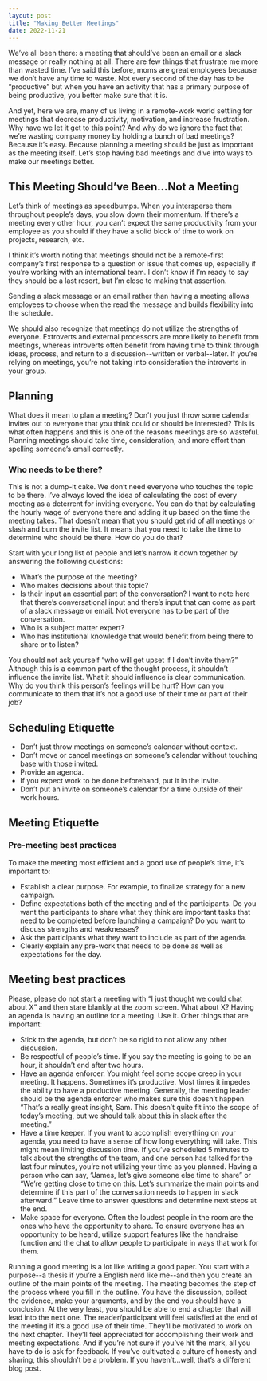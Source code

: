 ```yaml
---
layout: post
title: "Making Better Meetings"
date: 2022-11-21
---
```

We’ve all been there: a meeting that should’ve been an email or a slack message or really nothing at all. There are few things that frustrate me more than wasted time. I’ve said this before, moms are great employees because we don’t have any time to waste. Not every second of the day has to be “productive” but when you have an activity that has a primary purpose of being productive, you better make sure that it is. 

And yet, here we are, many of us living in a remote-work world settling for meetings that decrease productivity, motivation, and increase frustration. Why have we let it get to this point? And why do we ignore the fact that we’re wasting company money by holding a bunch of bad meetings? Because it’s easy. Because planning a meeting should be just as important as the meeting itself. Let’s stop having bad meetings and dive into ways to make our meetings better.

## This Meeting Should’ve Been…Not a Meeting
Let’s think of meetings as speedbumps. When you intersperse them throughout people’s days, you slow down their momentum. If there’s a meeting every other hour, you can’t expect the same productivity from your employee as you should if they have a solid block of time to work on projects, research, etc. 

I think it’s worth noting that meetings should not be a remote-first company’s first response to a question or issue that comes up, especially if you’re working with an international team. I don’t know if I’m ready to say they should be a last resort, but I’m close to making that assertion. 

Sending a slack message or an email rather than having a meeting allows employees to choose when the read the message and builds flexibility into the schedule. 

We should also recognize that meetings do not utilize the strengths of everyone. Extroverts and external processors are more likely to benefit from meetings, whereas introverts often benefit from having time to think through ideas, process, and return to a discussion--written or verbal--later. If you’re relying on meetings, you’re not taking into consideration the introverts in your group.

## Planning
 What does it mean to plan a meeting? Don’t you just throw some calendar invites out to everyone that you think could or should be interested? This is what often happens and this is one of the reasons meetings are so wasteful. Planning meetings should take time, consideration, and more effort than spelling someone’s email correctly.

### Who needs to be there?
This is not a dump-it cake. We don’t need everyone who touches the topic to be there. I’ve always loved the idea of calculating the cost of every meeting as a deterrent for inviting everyone. You can do that by calculating the hourly wage of everyone there and adding it up based on the time the meeting takes. That doesn’t mean that you should get rid of all meetings or slash and burn the invite list. It means that you need to take the time to determine who should  be there. How do you do that?

Start with your long list of people and let’s narrow it down together by answering the following questions:

-  What’s the purpose of the meeting? 
- Who makes decisions about this topic?
- Is their input an essential part of the conversation? I want to note here that there’s conversational input and there’s input that can come as part of a slack message or email. Not everyone has to be part of the conversation.
- Who is a subject matter expert?
- Who has institutional knowledge that would benefit from being there to share or to listen?

You should not ask yourself “who will get upset if I don’t invite them?” Although this is a common part of the thought process, it shouldn’t influence the invite list. What it should influence is clear communication. Why do you think this person’s feelings will be hurt? How can you communicate to them that it’s not a good use of their time or part of their job? 

## Scheduling Etiquette
- Don’t just throw meetings on someone’s calendar without context.
- Don’t move or cancel meetings on someone’s calendar without touching base with those invited.
- Provide an agenda.
- If you expect work to be done beforehand, put it in the invite.
- Don’t put an invite on someone’s calendar for a time outside of their work hours.

## Meeting Etiquette
### Pre-meeting best practices
To make the meeting most efficient and a good use of people’s time, it’s important to:
- Establish a clear purpose. For example, to finalize strategy for a new campaign.
- Define expectations both of the meeting and of the participants. Do you want the participants to share what they think are important tasks that need to be completed before launching a campaign? Do you want to discuss strengths and weaknesses?
- Ask the participants what they want to include as part of the agenda.
- Clearly explain any pre-work that needs to be done as well as expectations for the day.


## Meeting best practices
Please, please do not start a meeting with “I just thought we could chat about X” and then stare blankly at the zoom screen. What about X? Having an agenda is having an outline for a meeting. Use it. Other things that are important:
- Stick to the agenda, but don’t be so rigid to not allow any other discussion.
- Be respectful of people’s time. If you say the meeting is going to be an hour, it shouldn’t end after two hours.
- Have an agenda enforcer. You might feel some scope creep in your meeting. It happens. Sometimes it’s productive. Most times it impedes the ability to have a productive meeting. Generally, the meeting leader should be the agenda enforcer who makes sure this doesn’t happen. “That’s a really great insight, Sam. This doesn’t quite fit into the scope of today’s meeting, but we should talk about this in slack after the meeting.”  
- Have a time keeper. If you want to accomplish everything on your agenda, you need to have a sense of how long everything will take. This might mean limiting discussion time. If you’ve scheduled 5 minutes to talk about the strengths of the team, and one person has talked for the last four minutes, you’re not utilizing your time as you planned. Having a person who can say, “James, let’s give someone else time to share” or “We’re getting close to time on this. Let’s summarize the main points and determine if this part of the conversation needs to happen in slack afterward.”
Leave time to answer questions and determine next steps at the end. 
- Make space for everyone. Often the loudest people in the room are the ones who have the opportunity to share. To ensure everyone has an opportunity to be heard, utilize support features like the handraise function and the chat to allow people to participate in ways that work for them.


Running a good meeting is a lot like writing a good paper. You start with a purpose--a thesis if you’re a English nerd like me--and then you create an outline of the main points of the meeting. The meeting becomes the step of the process where you fill in the outline. You have the discussion, collect the evidence, make your arguments, and by the end you should have a conclusion. At the very least, you should be able to end a chapter that will lead into the next one. The reader/participant will feel satisfied at the end of the meeting if it’s a good use of their time. They’ll be motivated to work on the next chapter. They’ll feel appreciated for accomplishing their work and meeting expectations. And if you’re not sure if you’ve hit the mark, all you have to do is ask for feedback. If you’ve cultivated a culture of honesty and sharing, this shouldn’t be a problem. If you haven’t…well, that’s a different blog post.

